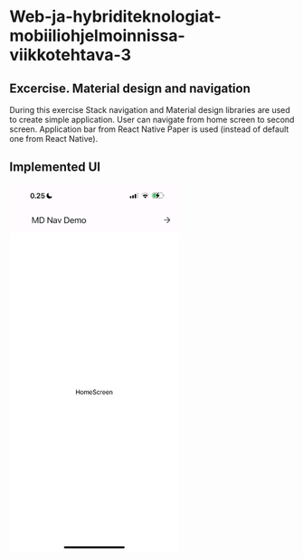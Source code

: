 # Web-ja-hybriditeknologiat-mobiiliohjelmoinnissa-viikkotehtava-3

## Excercise. Material design and navigation

During this exercise Stack navigation and Material design libraries are used to create simple application.
User can navigate from home screen to second screen. Application bar from React Native Paper is used (instead of default one from React Native).

## Implemented UI

<img src="IMG_8734D5B4B22B-1.jpeg" alt="HomeScreen" width="300"/>